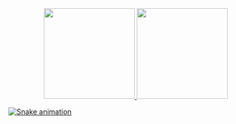 <div align="center">
  <a href="https://github.com/julbc23">
  <img height="180em" src="https://github-readme-stats.vercel.app/api?username=julbc23&show_icons=true&theme=aura_dark&include_all_commits=true&count_private=true"/>
  <img height="180em" src="https://github-readme-stats.vercel.app/api/top-langs/?username=julbc23&layout=compact&langs_count=7&theme=aura_dark"/>
</div>
  
  ![Snake animation](https://github.com/julbc23/rafaballerini/blob/output/github-contribution-grid-snake.svg)
